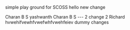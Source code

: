 simple play ground for SCOSS
hello
new change

Charan B S
yashwanth
Charan B S --- 2
 change 2
 Richard
 hvwehifvewhfvwefwhfvwehfeiev
 dummy changes
